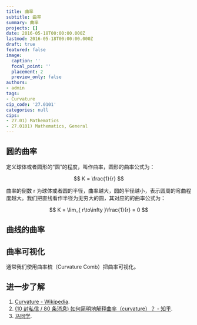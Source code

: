 ```yaml
---
title: 曲率
subtitle: 曲率
summary: 曲率
projects: []
date: 2016-05-18T00:00:00.000Z
lastmod: 2016-05-18T00:00:00.000Z
draft: true
featured: false
image:
  caption: ''
  focal_point: ''
  placement: 2
  preview_only: false
authors:
- admin
tags:
- Curvature
cip_code: '27.0101'
categories: null
cips:
- 27.01) Mathematics
- 27.0101) Mathematics, General
---
```


## 圆的曲率

定义球体或者圆形的“圆”的程度，叫作曲率，圆形的曲率公式为：

$$ K = \frac{1}{r} $$

曲率的倒数 r 为球体或者圆的半径，曲率越大，圆的半径越小，表示圆周的弯曲程度越大。我们把直线看作半径为无穷大的圆，其对应的的曲率公式为：

$$ K = \lim_{ r\to\infty }\frac{1}{r} = 0 $$

## 曲线的曲率


## 曲率可视化

通常我们使用曲率梳（Curvature Comb）把曲率可视化。


## 进一步了解

1. [Curvature - Wikipedia](https://en.wikipedia.org/wiki/Curvature).
1. [(10 封私信 / 80 条消息) 如何简明地解释曲率（curvature）？ - 知乎](https://www.zhihu.com/question/25952605).
1. [马同学](https://www.matongxue.com/madocs/2106/).